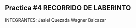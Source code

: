 Practica #4 RECORRIDO DE LABERINTO
--------------------------------------------------
INTEGRANTES:
Jasiel Quezada 
Wagner Balcazar
